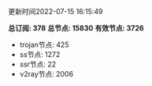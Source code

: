更新时间2022-07-15 16:15:49

**总订阅: 378**
**总节点: 15830**
**有效节点: 3726**
- trojan节点: 425
- ss节点: 1272
- ssr节点: 22
- v2ray节点: 2006

